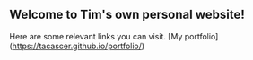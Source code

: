 ## Welcome to Tim's own personal website!
Here are some relevant links you can visit.
[My portfolio]  (https://tacascer.github.io/portfolio/)
